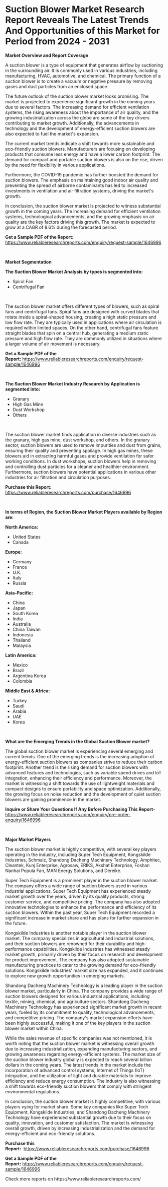 <p><h1>Suction Blower Market Research Report Reveals The Latest Trends And Opportunities of this Market for Period from 2024 - 2031</h1></p><p><strong>Market Overview and Report Coverage</strong></p>
<p><p>A suction blower is a type of equipment that generates airflow by suctioning in the surrounding air. It is commonly used in various industries, including manufacturing, HVAC, automotive, and chemical. The primary function of a suction blower is to create a vacuum or negative pressure by removing gases and dust particles from an enclosed space.</p><p>The future outlook of the suction blower market looks promising. The market is projected to experience significant growth in the coming years due to several factors. The increasing demand for efficient ventilation systems, the rising awareness about the importance of air quality, and the growing industrialization across the globe are some of the key drivers contributing to market growth. Additionally, the advancements in technology and the development of energy-efficient suction blowers are also expected to fuel the market's expansion.</p><p>The current market trends indicate a shift towards more sustainable and eco-friendly suction blowers. Manufacturers are focusing on developing products that consume less energy and have a lower carbon footprint. The demand for compact and portable suction blowers is also on the rise, driven by the need for flexibility in various applications.</p><p>Furthermore, the COVID-19 pandemic has further boosted the demand for suction blowers. The emphasis on maintaining good indoor air quality and preventing the spread of airborne contaminants has led to increased investments in ventilation and air filtration systems, driving the market's growth.</p><p>In conclusion, the suction blower market is projected to witness substantial growth in the coming years. The increasing demand for efficient ventilation systems, technological advancements, and the growing emphasis on air quality are the key factors driving this growth. The market is expected to grow at a CAGR of 8.6% during the forecasted period.</p></p>
<p><strong>Get a Sample PDF of the Report:</strong> <a href="https://www.reliableresearchreports.com/enquiry/request-sample/1646996">https://www.reliableresearchreports.com/enquiry/request-sample/1646996</a></p>
<p>&nbsp;</p>
<p><strong>Market Segmentation</strong></p>
<p><strong>The Suction Blower Market Analysis by types is segmented into:</strong></p>
<p><ul><li>Spiral Fan</li><li>Centrifugal Fan</li></ul></p>
<p>&nbsp;</p>
<p><p>The suction blower market offers different types of blowers, such as spiral fans and centrifugal fans. Spiral fans are designed with curved blades that rotate inside a spiral-shaped housing, creating a high static pressure and low flow rate. They are typically used in applications where air circulation is required within limited spaces. On the other hand, centrifugal fans feature straight blades that spin on a central hub, generating a medium static pressure and high flow rate. They are commonly utilized in situations where a larger volume of air movement is necessary.</p></p>
<p><strong>Get a Sample PDF of the Report:</strong>&nbsp;<a href="https://www.reliableresearchreports.com/enquiry/request-sample/1646996">https://www.reliableresearchreports.com/enquiry/request-sample/1646996</a></p>
<p>&nbsp;</p>
<p><strong>The Suction Blower Market Industry Research by Application is segmented into:</strong></p>
<p><ul><li>Granary</li><li>High Gas Mine</li><li>Dust Workshop</li><li>Others</li></ul></p>
<p>&nbsp;</p>
<p><p>The suction blower market finds application in diverse industries such as the granary, high gas mine, dust workshop, and others. In the granary sector, suction blowers are used to remove impurities and dust from grains, ensuring their quality and preventing spoilage. In high gas mines, these blowers aid in extracting harmful gases and provide ventilation for safer working conditions. In dust workshops, suction blowers help in removing and controlling dust particles for a cleaner and healthier environment. Furthermore, suction blowers have potential applications in various other industries for air filtration and circulation purposes.</p></p>
<p><strong>Purchase this Report:</strong>&nbsp; <a href="https://www.reliableresearchreports.com/purchase/1646996">https://www.reliableresearchreports.com/purchase/1646996</a></p>
<p>&nbsp;</p>
<p><strong>In terms of Region, the Suction Blower Market Players available by Region are:</strong></p>
<p>
    <p> <strong> North America: </strong>
        <ul>
            <li>United States</li>
            <li>Canada</li>
        </ul>
        </p> 
    <p> <strong> Europe: </strong>
        <ul>
            <li>Germany</li>
            <li>France</li>
            <li>U.K.</li>
            <li>Italy</li>
            <li>Russia</li>
        </ul>
        </p> 
    <p> <strong> Asia-Pacific: </strong>
        <ul>
            <li>China</li>
            <li>Japan</li>
            <li>South Korea</li>
            <li>India</li>
            <li>Australia</li>
            <li>China Taiwan</li>
            <li>Indonesia</li>
            <li>Thailand</li>
            <li>Malaysia</li>
        </ul>
        </p> 
    <p> <strong> Latin America: </strong>
        <ul>
            <li>Mexico</li>
            <li>Brazil</li>
            <li>Argentina Korea</li>
            <li>Colombia</li>
        </ul>
        </p> 
    <p> <strong> Middle East & Africa: </strong>
        <ul>
            <li>Turkey</li>
            <li>Saudi</li>
            <li>Arabia</li>
            <li>UAE</li>
            <li>Korea</li>
        </ul>
    </p>
    </p>
<p>&nbsp;</p>
<p><strong>What are the Emerging Trends in the Global Suction Blower market?</strong></p>
<p><p>The global suction blower market is experiencing several emerging and current trends. One of the emerging trends is the increasing adoption of energy-efficient suction blowers as companies strive to reduce their carbon footprint. Another trend is the rising demand for suction blowers with advanced features and technologies, such as variable speed drives and IoT integration, enhancing their efficiency and performance. Moreover, the market is witnessing a shift towards the use of lightweight materials and compact designs to ensure portability and space optimization. Additionally, the growing focus on noise reduction and the development of quiet suction blowers are gaining prominence in the market.</p></p>
<p><strong>Inquire or Share Your Questions If Any Before Purchasing This Report</strong>- <a href="https://www.reliableresearchreports.com/enquiry/pre-order-enquiry/1646996">https://www.reliableresearchreports.com/enquiry/pre-order-enquiry/1646996</a></p>
<p>&nbsp;</p>
<p><strong>Major Market Players</strong></p>
<p><p>The suction blower market is highly competitive, with several key players operating in the industry, including Super Tech Equipment, Kongskilde Industries, Schmalz, Shandong Dacheng Machinery Technology, Amphitec, Cleantek, Kunj Enterprise, Agrosaw, ERIKS, Akshat Enterprise, Foshan Nanhai Popula Fan, MAN Energy Solutions, and Dereike. </p><p>Super Tech Equipment is a prominent player in the suction blower market. The company offers a wide range of suction blowers used in various industrial applications. Super Tech Equipment has experienced steady market growth over the years, driven by its quality products, strong customer service, and competitive pricing. The company has also adopted innovative technologies to enhance the performance and efficiency of its suction blowers. Within the past year, Super Tech Equipment recorded a significant increase in market share and has plans for further expansion in the future.</p><p>Kongskilde Industries is another notable player in the suction blower market. The company specializes in agricultural and industrial solutions, and their suction blowers are renowned for their durability and high-performance capabilities. Kongskilde Industries has witnessed steady market growth, primarily driven by their focus on research and development for product improvement. The company has also adopted sustainable manufacturing practices to cater to the growing demand for eco-friendly solutions. Kongskilde Industries' market size has expanded, and it continues to explore new growth opportunities in emerging markets.</p><p>Shandong Dacheng Machinery Technology is a leading player in the suction blower market, particularly in China. The company provides a wide range of suction blowers designed for various industrial applications, including textile, mining, chemical, and agriculture sectors. Shandong Dacheng Machinery Technology has experienced significant market growth in recent years, fueled by its commitment to quality, technological advancements, and competitive pricing. The company's market expansion efforts have been highly successful, making it one of the key players in the suction blower market within China.</p><p>While the sales revenue of specific companies was not mentioned, it is worth noting that the suction blower market is witnessing overall growth due to increasing industrialization, expanding manufacturing sectors, and growing awareness regarding energy-efficient systems. The market size of the suction blower industry globally is expected to reach several billion dollars in the coming years. The latest trends in the market include the incorporation of advanced control systems, Internet of Things (IoT) integration, and the utilization of light and durable materials to improve efficiency and reduce energy consumption. The industry is also witnessing a shift towards eco-friendly suction blowers that comply with stringent environmental regulations.</p><p>In conclusion, the suction blower market is highly competitive, with various players vying for market share. Some key companies like Super Tech Equipment, Kongskilde Industries, and Shandong Dacheng Machinery Technology have experienced substantial growth due to their focus on quality, innovation, and customer satisfaction. The market is witnessing overall growth, driven by increasing industrialization and the demand for energy-efficient and eco-friendly solutions.</p></p>
<p><strong>Purchase this Report:</strong>&nbsp;&nbsp;<a href="https://www.reliableresearchreports.com/purchase/1646996">https://www.reliableresearchreports.com/purchase/1646996</a></p>
<p></p>
<p><strong>Get a Sample PDF of the Report:</strong>&nbsp;<a href="https://www.reliableresearchreports.com/enquiry/request-sample/1646996">https://www.reliableresearchreports.com/enquiry/request-sample/1646996</a></p>
<p>Check more reports on https://www.reliableresearchreports.com/</p>